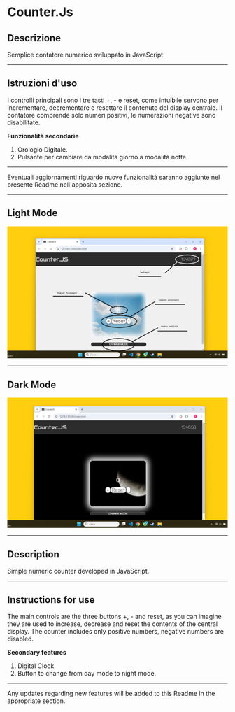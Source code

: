 # **Counter.Js** 

## **Descrizione**  

Semplice contatore numerico sviluppato in JavaScript. 

---

## **Istruzioni d'uso** 

I controlli principali sono i tre tasti +, - e reset, come intuibile servono per incrementare, decrementare e resettare il contenuto del display centrale. 
 Il contatore comprende solo numeri positivi, le numerazioni negative sono disabilitate. 

**Funzionalità secondarie** 
1. Orologio Digitale.
2. Pulsante per cambiare da modalità giorno a modalità notte. 

--- 

Eventuali aggiornamenti riguardo nuove funzionalità saranno aggiunte nel presente Readme nell'apposita sezione. 

--- 

## Light Mode

![Light](/asset/img-readme/CounterLight.png) 

--- 

## Dark Mode 

![Dark](/asset/img-readme/CounterDark.png)

---

## **Description**

Simple numeric counter developed in JavaScript.

---

## **Instructions for use** 

The main controls are the three buttons +, - and reset, as you can imagine they are used to increase, decrease and reset the contents of the central display. The counter includes only positive numbers, negative numbers are disabled.

**Secondary features**

1. Digital Clock.
2. Button to change from day mode to night mode. 

--- 

Any updates regarding new features will be added to this Readme in the appropriate section.

